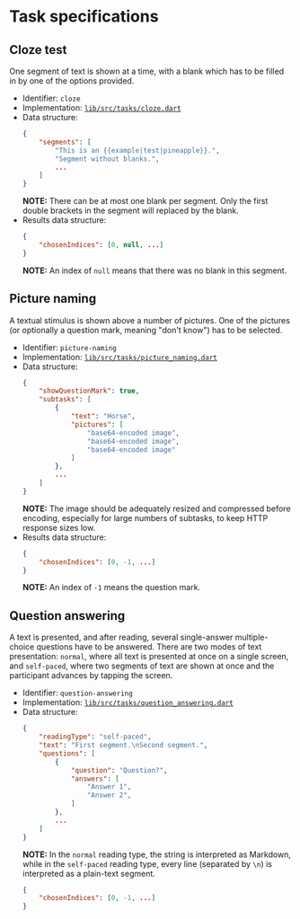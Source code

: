 # Task specifications

## Cloze test

One segment of text is shown at a time, with a blank which has to be filled in by one of the options provided.

- Identifier: `cloze`
- Implementation: [`lib/src/tasks/cloze.dart`](https://github.com/saeub/okra/blob/master/lib/src/tasks/cloze.dart)
- Data structure:
  ```json
  {
      "segments": [
          "This is an {{example|test|pineapple}}.",
          "Segment without blanks.",
          ...
      ]
  }
  ```
  **NOTE:** There can be at most one blank per segment. Only the first double brackets in the segment will replaced by the blank.
- Results data structure:
  ```json
  {
      "chosenIndices": [0, null, ...]
  }
  ```
  **NOTE:** An index of `null` means that there was no blank in this segment.

## Picture naming

A textual stimulus is shown above a number of pictures. One of the pictures (or optionally a question mark, meaning "don't know") has to be selected.

- Identifier: `picture-naming`
- Implementation: [`lib/src/tasks/picture_naming.dart`](https://github.com/saeub/okra/blob/master/lib/src/tasks/picture_naming.dart)
- Data structure:
  ```json
  {
      "showQuestionMark": true,
      "subtasks": [
          {
              "text": "Horse",
              "pictures": [
                  "base64-encoded image",
                  "base64-encoded image",
                  "base64-encoded image"
              ]
          },
          ...
      ]
  }
  ```
  **NOTE:** The image should be adequately resized and compressed before encoding, especially for large numbers of subtasks, to keep HTTP response sizes low.
- Results data structure:
  ```json
  {
      "chosenIndices": [0, -1, ...]
  }
  ```
  **NOTE:** An index of `-1` means the question mark.

## Question answering

A text is presented, and after reading, several single-answer multiple-choice questions have to be answered. There are two modes of text presentation: `normal`, where all text is presented at once on a single screen, and `self-paced`, where two segments of text are shown at once and the participant advances by tapping the screen.

- Identifier: `question-answering`
- Implementation: [`lib/src/tasks/question_answering.dart`](https://github.com/saeub/okra/blob/master/lib/src/tasks/question_answering.dart)
- Data structure:
  ```json
  {
      "readingType": "self-paced",
      "text": "First segment.\nSecond segment.",
      "questions": [
          {
              "question": "Question?",
              "answers": [
                  "Answer 1",
                  "Answer 2",
              ]
          },
          ...
      ]
  }
  ```
  **NOTE:** In the `normal` reading type, the string is interpreted as Markdown, while in the `self-paced` reading type, every line (separated by `\n`) is interpreted as a plain-text segment.
  ```json
  {
      "chosenIndices": [0, -1, ...]
  }
  ```
